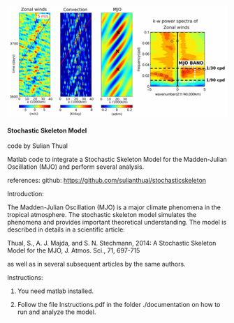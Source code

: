 
![alt text](https://github.com/sulianthual/stochasticskeleton/blob/main/screenshot.png?raw=true "Screenshot")

<h4>Stochastic Skeleton Model</h4>

code by Sulian Thual 

Matlab code to integrate a Stochastic Skeleton Model for the Madden-Julian Oscillation (MJO) and perform several analysis.

references: github: https://github.com/sulianthual/stochasticskeleton

Introduction: 

The Madden-Julian Oscillation (MJO) is a major climate phenomena in the tropical atmosphere. The stochastic skeleton model simulates the phenomena and provides important theoretical understanding. The model is described in details in a scientific article: 

Thual, S., A. J. Majda, and S. N. Stechmann, 2014: A Stochastic Skeleton Model for the MJO, J. Atmos. Sci., 71, 697-715

as well as in several subsequent articles by the same authors. 



Instructions: 

1) You need matlab installed.

2) Follow the file Instructions.pdf in the folder ./documentation on how to run and analyze the model. 


